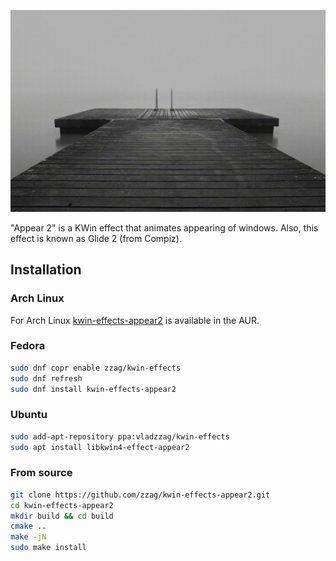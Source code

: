 ![Slow motion](demo/slow-motion.gif)

"Appear 2" is a KWin effect that animates appearing of windows.
Also, this effect is known as Glide 2 (from Compiz).

## Installation

### Arch Linux

For Arch Linux [kwin-effects-appear2](https://aur.archlinux.org/packages/kwin-effects-appear2/)
is available in the AUR.

### Fedora

```sh
sudo dnf copr enable zzag/kwin-effects
sudo dnf refresh
sudo dnf install kwin-effects-appear2
```

### Ubuntu

```sh
sudo add-apt-repository ppa:vladzzag/kwin-effects
sudo apt install libkwin4-effect-appear2
```

### From source

```sh
git clone https://github.com/zzag/kwin-effects-appear2.git
cd kwin-effects-appear2
mkdir build && cd build
cmake ..
make -jN
sudo make install
```
